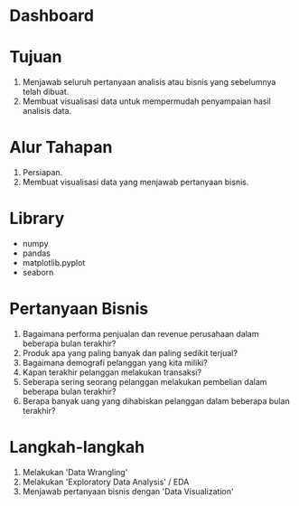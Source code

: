 # Dashboard

# Tujuan

1. Menjawab seluruh pertanyaan analisis atau bisnis yang sebelumnya telah dibuat.
2. Membuat visualisasi data untuk mempermudah penyampaian hasil analisis data.

# Alur Tahapan

1. Persiapan.
2. Membuat visualisasi data yang menjawab pertanyaan bisnis.

# Library

- numpy
- pandas
- matplotlib.pyplot
- seaborn

# Pertanyaan Bisnis

1. Bagaimana performa penjualan dan revenue perusahaan dalam beberapa bulan terakhir?
2. Produk apa yang paling banyak dan paling sedikit terjual?
3. Bagaimana demografi pelanggan yang kita miliki?
4. Kapan terakhir pelanggan melakukan transaksi?
5. Seberapa sering seorang pelanggan melakukan pembelian dalam beberapa bulan terakhir?
6. Berapa banyak uang yang dihabiskan pelanggan dalam beberapa bulan terakhir?

# Langkah-langkah

1. Melakukan 'Data Wrangling'
2. Melakukan 'Exploratory Data Analysis' / EDA
3. Menjawab pertanyaan bisnis dengan 'Data Visualization'

